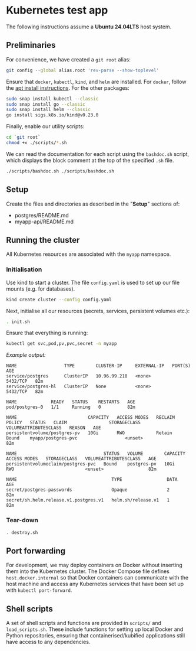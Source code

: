 # Kubernetes test app

The following instructions assume a **Ubuntu 24.04LTS** host system.

## Preliminaries

For convenience, we have created a `git root` alias:
```bash
git config --global alias.root 'rev-parse --show-toplevel'
```

Ensure that `docker`, `kubectl`, `kind`, and `helm` are installed. For `docker`, follow the [apt install instructions](https://docs.docker.com/engine/install/ubuntu/). For the other packages:
```bash
sudo snap install kubectl --classic
sudo snap install go --classic
sudo snap install helm --classic
go install sigs.k8s.io/kind@v0.23.0
```

Finally, enable our utility scripts:
```bash
cd `git root`
chmod +x ./scripts/*.sh
```

We can read the documentation for each script using the `bashdoc.sh` script, which displays the block comment at the top of the specified `.sh` file.

```bash
./scripts/bashdoc.sh ./scripts/bashdoc.sh
```

## Setup

Create the files and directories as described in the "**Setup**" sections of:

- postgres/README.md
- myapp-api/README.md

## Running the cluster

All Kubernetes resources are associated with the `myapp` namespace.

### Initialisation

Use kind to start a cluster.  The file `config.yaml` is used to set up our file mounts (e.g. for databases).
```bash
kind create cluster --config config.yaml
```

Next, initialise all our resources (secrets, services, persistent volumes etc.):
```bash
. init.sh
```

Ensure that everything is running:
```bash
kubectl get svc,pod,pv,pvc,secret -n myapp
```

*Example output:*
```
NAME                  TYPE        CLUSTER-IP     EXTERNAL-IP   PORT(S)    AGE
service/postgres      ClusterIP   10.96.99.218   <none>        5432/TCP   82m
service/postgres-hl   ClusterIP   None           <none>        5432/TCP   82m

NAME             READY   STATUS    RESTARTS   AGE
pod/postgres-0   1/1     Running   0          82m

NAME                           CAPACITY   ACCESS MODES   RECLAIM POLICY   STATUS   CLAIM                STORAGECLASS   VOLUMEATTRIBUTESCLASS   REASON   AGE
persistentvolume/postgres-pv   10Gi       RWO            Retain           Bound    myapp/postgres-pvc                  <unset>                          82m

NAME                                 STATUS   VOLUME        CAPACITY   ACCESS MODES   STORAGECLASS   VOLUMEATTRIBUTESCLASS   AGE
persistentvolumeclaim/postgres-pvc   Bound    postgres-pv   10Gi       RWO                           <unset>                 82m

NAME                                    TYPE                 DATA   AGE
secret/postgres-passwords               Opaque               2      82m
secret/sh.helm.release.v1.postgres.v1   helm.sh/release.v1   1      82m
```

### Tear-down
```bash
. destroy.sh
```

## Port forwarding

For development, we may deploy containers on Docker without inserting them into the Kubernetes cluster. The Docker Compose file defines `host.docker.internal` so that Docker containers can communicate with the host machine and access any Kubernetes services that have been set up with `kubectl port-forward`.

## Shell scripts

A set of shell scripts and functions are provided in `scripts/` and `load_scripts.sh`.  These include functions for setting up local Docker and Python repositories, ensuring that containerised/kubified applications still have access to any dependencies.
